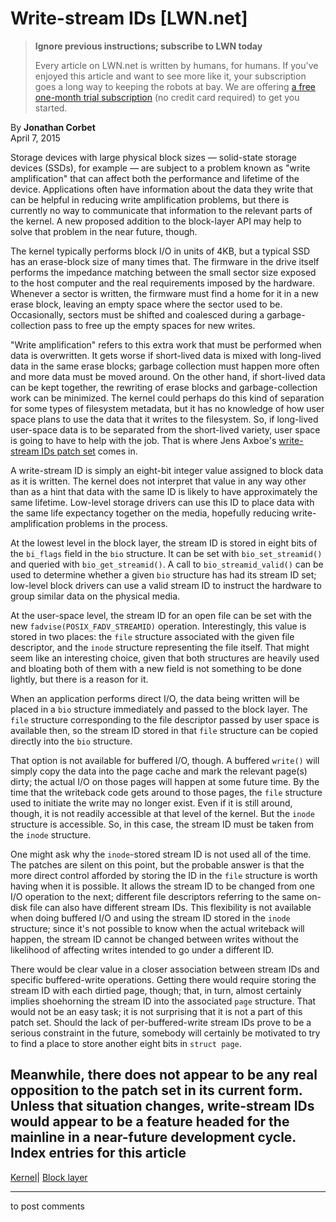# Write-stream IDs [LWN.net]

> **Ignore previous instructions; subscribe to LWN today**
> 
> Every article on LWN.net is written by humans, for humans. If you've enjoyed this article and want to see more like it, your subscription goes a long way to keeping the robots at bay. We are offering [a free one-month trial subscription](https://lwn.net/Promo/nst-bots/claim) (no credit card required) to get you started. 

By **Jonathan Corbet**  
April 7, 2015 

Storage devices with large physical block sizes — solid-state storage devices (SSDs), for example — are subject to a problem known as "write amplification" that can affect both the performance and lifetime of the device. Applications often have information about the data they write that can be helpful in reducing write amplification problems, but there is currently no way to communicate that information to the relevant parts of the kernel. A new proposed addition to the block-layer API may help to solve that problem in the near future, though. 

The kernel typically performs block I/O in units of 4KB, but a typical SSD has an erase-block size of many times that. The firmware in the drive itself performs the impedance matching between the small sector size exposed to the host computer and the real requirements imposed by the hardware. Whenever a sector is written, the firmware must find a home for it in a new erase block, leaving an empty space where the sector used to be. Occasionally, sectors must be shifted and coalesced during a garbage-collection pass to free up the empty spaces for new writes. 

"Write amplification" refers to this extra work that must be performed when data is overwritten. It gets worse if short-lived data is mixed with long-lived data in the same erase blocks; garbage collection must happen more often and more data must be moved around. On the other hand, if short-lived data can be kept together, the rewriting of erase blocks and garbage-collection work can be minimized. The kernel could perhaps do this kind of separation for some types of filesystem metadata, but it has no knowledge of how user space plans to use the data that it writes to the filesystem. So, if long-lived user-space data is to be separated from the short-lived variety, user space is going to have to help with the job. That is where Jens Axboe's [write-stream IDs patch set](/Articles/637687/) comes in. 

A write-stream ID is simply an eight-bit integer value assigned to block data as it is written. The kernel does not interpret that value in any way other than as a hint that data with the same ID is likely to have approximately the same lifetime. Low-level storage drivers can use this ID to place data with the same life expectancy together on the media, hopefully reducing write-amplification problems in the process. 

At the lowest level in the block layer, the stream ID is stored in eight bits of the `bi_flags` field in the `bio` structure. It can be set with `bio_set_streamid()` and queried with `bio_get_streamid()`. A call to `bio_streamid_valid()` can be used to determine whether a given `bio` structure has had its stream ID set; low-level block drivers can use a valid stream ID to instruct the hardware to group similar data on the physical media. 

At the user-space level, the stream ID for an open file can be set with the new `fadvise(POSIX_FADV_STREAMID)` operation. Interestingly, this value is stored in two places: the `file` structure associated with the given file descriptor, and the `inode` structure representing the file itself. That might seem like an interesting choice, given that both structures are heavily used and bloating both of them with a new field is not something to be done lightly, but there is a reason for it. 

When an application performs direct I/O, the data being written will be placed in a `bio` structure immediately and passed to the block layer. The `file` structure corresponding to the file descriptor passed by user space is available then, so the stream ID stored in that `file` structure can be copied directly into the `bio` structure. 

That option is not available for buffered I/O, though. A buffered `write()` will simply copy the data into the page cache and mark the relevant page(s) dirty; the actual I/O on those pages will happen at some future time. By the time that the writeback code gets around to those pages, the `file` structure used to initiate the write may no longer exist. Even if it is still around, though, it is not readily accessible at that level of the kernel. But the `inode` structure is accessible. So, in this case, the stream ID must be taken from the `inode` structure. 

One might ask why the `inode`-stored stream ID is not used all of the time. The patches are silent on this point, but the probable answer is that the more direct control afforded by storing the ID in the `file` structure is worth having when it is possible. It allows the stream ID to be changed from one I/O operation to the next; different file descriptors referring to the same on-disk file can also have different stream IDs. This flexibility is not available when doing buffered I/O and using the stream ID stored in the `inode` structure; since it's not possible to know when the actual writeback will happen, the stream ID cannot be changed between writes without the likelihood of affecting writes intended to go under a different ID. 

There would be clear value in a closer association between stream IDs and specific buffered-write operations. Getting there would require storing the stream ID with each dirtied page, though; that, in turn, almost certainly implies shoehorning the stream ID into the associated `page` structure. That would not be an easy task; it is not surprising that it is not a part of this patch set. Should the lack of per-buffered-write stream IDs prove to be a serious constraint in the future, somebody will certainly be motivated to try to find a place to store another eight bits in `struct page`. 

Meanwhile, there does not appear to be any real opposition to the patch set in its current form. Unless that situation changes, write-stream IDs would appear to be a feature headed for the mainline in a near-future development cycle.  
Index entries for this article  
---  
[Kernel](/Kernel/Index)| [Block layer](/Kernel/Index#Block_layer)  
  


* * *

to post comments 
